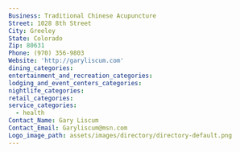 ```yaml
---
Business: Traditional Chinese Acupuncture
Street: 1028 8th Street
City: Greeley
State: Colorado
Zip: 80631
Phone: (970) 356-9803
Website: 'http://garyliscum.com'
dining_categories:
entertainment_and_recreation_categories:
lodging_and_event_centers_categories:
nightlife_categories:
retail_categories:
service_categories:
  - health
Contact_Name: Gary Liscum
Contact_Email: Garyliscum@msn.com
Logo_image_path: assets/images/directory/directory-default.png
---
```



